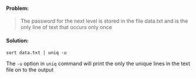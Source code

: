 #### Problem:
>The password for the next level is stored in the file data.txt and is the only line of text that occurs only once

#### Solution:
```
sort data.txt | uniq -u
```
The `-u` option in `uniq` command will print the only the unique lines in the text file on to the output
